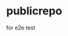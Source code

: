 # publicrepo
for e2e test






























































































































































































































































































































































































































































































































































































































































































































































































































































































































































































































































































































































































































































































































































































































































































































































































































































































































































































































































































































































































































































































































































